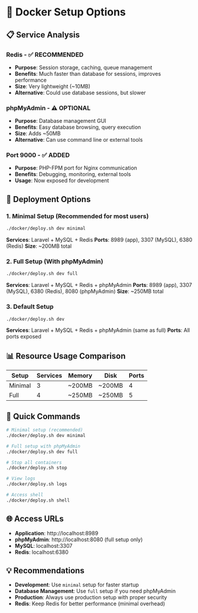 # 🐳 Docker Setup Options

## 📋 **Service Analysis**

### **Redis** - ✅ **RECOMMENDED**
- **Purpose**: Session storage, caching, queue management
- **Benefits**: Much faster than database for sessions, improves performance
- **Size**: Very lightweight (~10MB)
- **Alternative**: Could use database sessions, but slower

### **phpMyAdmin** - ⚠️ **OPTIONAL**
- **Purpose**: Database management GUI
- **Benefits**: Easy database browsing, query execution
- **Size**: Adds ~50MB
- **Alternative**: Can use command line or external tools

### **Port 9000** - ✅ **ADDED**
- **Purpose**: PHP-FPM port for Nginx communication
- **Benefits**: Debugging, monitoring, external tools
- **Usage**: Now exposed for development

## 🚀 **Deployment Options**

### **1. Minimal Setup** (Recommended for most users)
```bash
./docker/deploy.sh dev minimal
```
**Services**: Laravel + MySQL + Redis
**Ports**: 8989 (app), 3307 (MySQL), 6380 (Redis)
**Size**: ~200MB total

### **2. Full Setup** (With phpMyAdmin)
```bash
./docker/deploy.sh dev full
```
**Services**: Laravel + MySQL + Redis + phpMyAdmin
**Ports**: 8989 (app), 3307 (MySQL), 6380 (Redis), 8080 (phpMyAdmin)
**Size**: ~250MB total

### **3. Default Setup**
```bash
./docker/deploy.sh dev
```
**Services**: Laravel + MySQL + Redis + phpMyAdmin (same as full)
**Ports**: All ports exposed

## 📊 **Resource Usage Comparison**

| Setup | Services | Memory | Disk | Ports |
|-------|----------|--------|------|-------|
| Minimal | 3 | ~200MB | ~200MB | 4 |
| Full | 4 | ~250MB | ~250MB | 5 |

## 🔧 **Quick Commands**

```bash
# Minimal setup (recommended)
./docker/deploy.sh dev minimal

# Full setup with phpMyAdmin
./docker/deploy.sh dev full

# Stop all containers
./docker/deploy.sh stop

# View logs
./docker/deploy.sh logs

# Access shell
./docker/deploy.sh shell
```

## 🌐 **Access URLs**

- **Application**: http://localhost:8989
- **phpMyAdmin**: http://localhost:8080 (full setup only)
- **MySQL**: localhost:3307
- **Redis**: localhost:6380

## 💡 **Recommendations**

- **Development**: Use `minimal` setup for faster startup
- **Database Management**: Use `full` setup if you need phpMyAdmin
- **Production**: Always use production setup with proper security
- **Redis**: Keep Redis for better performance (minimal overhead)
